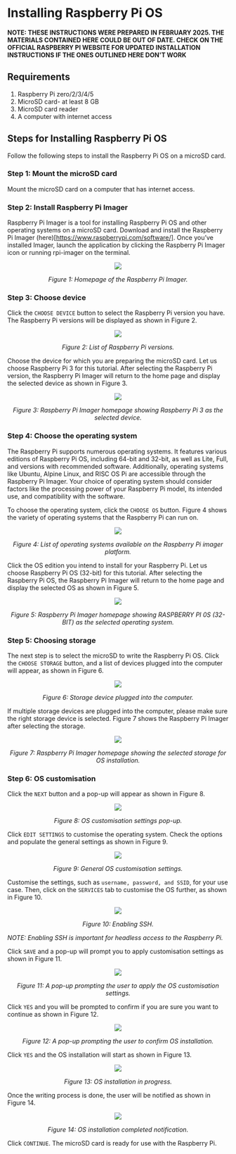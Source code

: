 # Installing Raspberry Pi OS
**NOTE: THESE INSTRUCTIONS WERE PREPARED IN FEBRUARY 2025. THE MATERIALS CONTAINED HERE COULD BE OUT OF DATE. CHECK ON THE OFFICIAL RASPBERRY PI WEBSITE FOR UPDATED INSTALLATION INSTRUCTIONS IF THE ONES OUTLINED HERE DON'T WORK** 

## Requirements
1. Raspberry Pi zero/2/3/4/5
2. MicroSD card- at least 8 GB
3. MicroSD card reader
4. A computer with internet access

## Steps for Installing Raspberry Pi OS
Follow the following steps to install the Raspberry Pi OS on a microSD card.

### Step 1: Mount the microSD card
Mount the microSD card on a computer that has internet access.

### Step 2: Install Raspberry Pi Imager
Raspberry Pi Imager is a tool for installing Raspberry Pi OS and other operating systems on a microSD card. Download and install the Raspberry Pi Imager (here)[https://www.raspberrypi.com/software/]. Once you’ve installed Imager, launch the application by clicking the Raspberry Pi Imager icon or running rpi-imager on the terminal.

<p align="center">
  <img width="auto" height="auto" src="/setting-up-a-headless-raspberry/installing-raspberry-pi-os/img/rpi-imager-homepage.png">
  
</p>

<p align="center"> 
  <em>Figure 1: Homepage of the Raspberry Pi Imager.</em>
</p>

### Step 3: Choose device
Click the `CHOOSE DEVICE` button to select the Raspberry Pi version you have. The Raspberry Pi versions will be displayed as shown in Figure 2.    

<p align="center">
  <img width="auto" height="auto" src="/setting-up-a-headless-raspberry/installing-raspberry-pi-os/img/rpi-imager-choose-device.png">
  
</p>

<p align="center"> 
  <em>Figure 2: List of Raspberry Pi versions.</em>
</p>

Choose the device for which you are preparing the microSD card. Let us choose Raspberry Pi 3 for this tutorial. After selecting the Raspberry Pi version, the Raspberry Pi Imager will return to the home page and display the selected device as shown in Figure 3.

<p align="center">
  <img width="auto" height="auto" src="/setting-up-a-headless-raspberry/installing-raspberry-pi-os/img/rpi-imager-rpi3-choice.png">
  
</p>

<p align="center"> 
  <em>Figure 3: Raspberry Pi Imager homepage showing Raspberry Pi 3 as the selected device.</em>
</p>

### Step 4: Choose the operating system
The Raspberry Pi supports numerous operating systems. It features various editions of Raspberry Pi OS, including 64-bit and 32-bit, as well as Lite, Full, and versions with recommended software. Additionally, operating systems like Ubuntu, Alpine Linux, and RISC OS Pi are accessible through the Raspberry Pi Imager. Your choice of operating system should consider factors like the processing power of your Raspberry Pi model, its intended use, and compatibility with the software. 

To choose the operating system, click the `CHOOSE OS` button. Figure 4 shows the variety of operating systems that the Raspberry Pi can run on.

<p align="center">
  <img width="auto" height="auto" src="/setting-up-a-headless-raspberry/installing-raspberry-pi-os/img/rpi-imager-choose-os.png">
  
</p>

<p align="center"> 
  <em>Figure 4: List of operating systems available on the Raspberry Pi imager platform.</em>
</p>

Click the OS edition you intend to install for your Raspberry Pi. Let us choose Raspberry Pi OS (32-bit) for this tutorial. After selecting the Raspberry Pi OS, the Raspberry Pi Imager will return to the home page and display the selected OS as shown in Figure 5.

<p align="center">
  <img width="auto" height="auto" src="/setting-up-a-headless-raspberry/installing-raspberry-pi-os/img/rpi-imager-32-bit-os.png">
  
</p>

<p align="center"> 
  <em>Figure 5: Raspberry Pi Imager homepage showing RASPBERRY PI 0S (32-BIT) as the selected operating system.</em>
</p>


### Step 5: Choosing storage
The next step is to select the microSD to write the Raspberry Pi OS. Click the `CHOOSE STORAGE` button, and a list of devices plugged into the computer will appear, as shown in Figure 6.

<p align="center">
  <img width="auto" height="auto" src="/setting-up-a-headless-raspberry/installing-raspberry-pi-os/img/rpi-imager-storage-list.png">
  
</p>

<p align="center"> 
  <em>Figure 6: Storage device plugged into the computer.</em>
</p>

If multiple storage devices are plugged into the computer, please make sure the right storage device is selected. Figure 7 shows the Raspberry Pi Imager after selecting the storage.

<p align="center">
  <img width="auto" height="auto" src="/setting-up-a-headless-raspberry/installing-raspberry-pi-os/img/rpi-imager-selected-storage.png">
  
</p>

<p align="center"> 
  <em>Figure 7: Raspberry Pi Imager homepage showing the selected storage for OS installation.</em>
</p>

### Step 6: OS customisation
Click the `NEXT` button and a pop-up will appear as shown in Figure 8. 

<p align="center">
  <img width="auto" height="auto" src="/setting-up-a-headless-raspberry/installing-raspberry-pi-os/img/rpi-imager-editing-option.png">
  
</p>

<p align="center"> 
  <em>Figure 8: OS customisation settings pop-up.</em>
</p>

Click `EDIT SETTINGS` to customise the operating system. Check the options and populate the general settings as shown in Figure 9.

<p align="center">
  <img width="auto" height="auto" src="/setting-up-a-headless-raspberry/installing-raspberry-pi-os/img/rpi-imager-general-settings.png">
  
</p>

<p align="center"> 
  <em>Figure 9: General OS customisation settings.</em>
</p>

Customise the settings, such as `username, password, and SSID`, for your use case. Then, click on the `SERVICES` tab to customise the OS further, as shown in Figure 10. 

<p align="center">
  <img width="auto" height="auto" src="/setting-up-a-headless-raspberry/installing-raspberry-pi-os/img/rpi-imager-services-settings.png">
  
</p>

<p align="center"> 
  <em>Figure 10: Enabling SSH.</em>
</p>

*NOTE: Enabling SSH is important for headless access to the Raspberry Pi.*

Click `SAVE` and a pop-up will prompt you to apply customisation settings as shown in Figure 11.

<p align="center">
  <img width="auto" height="auto" src="/setting-up-a-headless-raspberry/installing-raspberry-pi-os/img/rpi-imager-services-settings.png">
  
</p>

<p align="center"> 
  <em>Figure 11: A pop-up prompting the user to apply the OS customisation settings.</em>
</p>

Click `YES` and you will be prompted to confirm if you are sure you want to continue as shown in Figure 12.

<p align="center">
  <img width="auto" height="auto" src="/setting-up-a-headless-raspberry/installing-raspberry-pi-os/img/rpi-imager-write.png">
  
</p>

<p align="center"> 
  <em>Figure 12: A pop-up prompting the user to confirm OS installation.</em>
</p>

Click `YES` and the OS installation will start as shown in Figure 13.

<p align="center">
  <img width="auto" height="auto" src="/setting-up-a-headless-raspberry/installing-raspberry-pi-os/img/rpi-imager-write.png">
  
</p>

<p align="center"> 
  <em>Figure 13: OS installation in progress.</em>
</p>

Once the writing process is done, the user will be notified as shown in Figure 14.

<p align="center">
  <img width="auto" height="auto" src="/setting-up-a-headless-raspberry/installing-raspberry-pi-os/img/rpi-imager-os-installation-complete.png">
  
</p>

<p align="center"> 
  <em>Figure 14: OS installation completed notification.</em>
</p>

Click `CONTINUE`. The microSD card is ready for use with the Raspberry Pi.